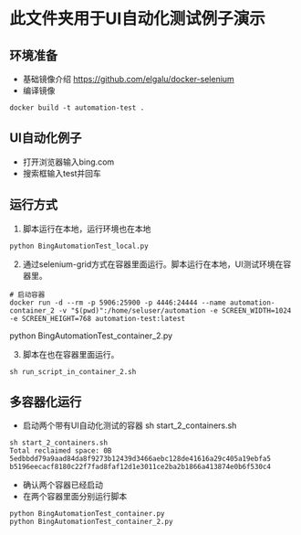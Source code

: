 # 此文件夹用于UI自动化测试例子演示
## 环境准备
- 基础镜像介绍 https://github.com/elgalu/docker-selenium
- 编译镜像  
```docker
docker build -t automation-test .
```
## UI自动化例子
- 打开浏览器输入bing.com
- 搜索框输入test并回车

## 运行方式
1. 脚本运行在本地，运行环境也在本地
```shell script
python BingAutomationTest_local.py
```
2. 通过selenium-grid方式在容器里面运行。脚本运行在本地，UI测试环境在容器里。
```shell script
# 启动容器
docker run -d --rm -p 5906:25900 -p 4446:24444 --name automation-container_2 -v "$(pwd)":/home/seluser/automation -e SCREEN_WIDTH=1024 -e SCREEN_HEIGHT=768 automation-test:latest
```
python BingAutomationTest_container_2.py

3. 脚本在也在容器里面运行。
```shell script
sh run_script_in_container_2.sh
```

## 多容器化运行
- 启动两个带有UI自动化测试的容器 sh start_2_containers.sh
```shell script
sh start_2_containers.sh 
Total reclaimed space: 0B
5edbbdd79a9aad84da8f9273b12439d3466aebc128de41616a29c405a19ebfa5
b5196eecacf8180c22f7fad8faf12d1e3011ce2ba2b1866a413874e0b6f530c4
```
- 确认两个容器已经启动
- 在两个容器里面分别运行脚本
```shell script
python BingAutomationTest_container.py
python BingAutomationTest_container_2.py
```


